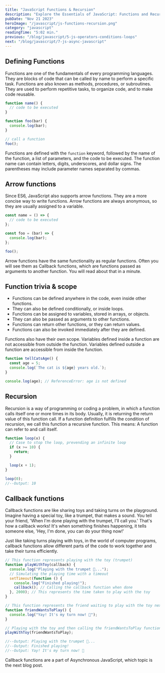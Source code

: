 ```yaml
---
title: "JavaScript Functions & Recursion"
description: "Explore the Essentials of JavaScript: Functions and Recursion. Dive into this comprehensive guide demystifying key concepts in JavaScript programming. Unlock the power of operators, master conditional statements, harness the potential of loops, understand the functionality of functions, and delve into the elegance of recursion. Elevate your coding prowess with this insightful blog post!"
pubDate: "Nov 21 2023"
heroImage: "/javascript/js-functions-recursion.png"
category: "javascript"
readingTime: "5:02 min."
previous: "/blog/javascript/5-js-operators-conditions-loops"
next: "/blog/javascript/7-js-async-javascript"
---
```


## Defining Functions

Functions are one of the fundamentals of every programming languages. They are blocks of code that can be called by name to perform a specific task. Functions are also known as methods, procedures, or subroutines. They are used to perform repetitive tasks, to organize code, and to make code reusable.

```javascript
function name() {
  // code to be executed
}

function foo(bar) {
  console.log(bar);
}

// call a function
foo();
```

Functions are defined with the `function` keyword, followed by the name of the function, a list of parameters, and the code to be executed. The function name can contain letters, digits, underscores, and dollar signs. The parentheses may include parameter names separated by commas.

## Arrow functions

Since ES6, JavaScript also supports arrow functions. They are a more concise way to write functions. Arrow functions are always anonymous, so they are usually assigned to a variable.

```javascript
const name = () => {
  // code to be executed
};

const foo = (bar) => {
  console.log(bar);
};

foo();
```

Arrow functions have the same functionality as regular functions. Often you will see them as Callback functions, which are functions passed as arguments to another function. You will read about that in a minute.

## Function trivia & scope

- Functions can be defined anywhere in the code, even inside other functions.
- They can also be defined conditionally, or inside loops.
- Functions can be assigned to variables, stored in arrays, or objects.
- They can also be passed as arguments to other functions.
- Functions can return other functions, or they can return values.
- Functions can also be invoked immediately after they are defined.

Functions also have their own scope. Variables defined inside a function are not accessible from outside the function. Variables defined outside a function are accessible from inside the function.

```javascript
function tellCatsAge() {
  const age = 5;
  console.log(`The cat is ${age} years old.`);
}

console.log(age); // ReferenceError: age is not defined
```

## Recursion

Recursion is a way of programming or coding a problem, in which a function calls itself one or more times in its body. Usually, it is returning the return value of this function call. If a function definition fulfills the condition of recursion, we call this function a recursive function.
This means: A function can refer to and call itself.

```javascript
function loop(x) {
  // Case to stop the loop, prevending an infinite loop
  if (x >= 10) {
    return;
  }

  loop(x + 1);
}

loop(0);
//--Output: 10
```

## Callback functions

Callback functions are like sharing toys and taking turns on the playground. Imagine having a special toy, like a trumpet, that makes a sound. You tell your friend, 'When I'm done playing with the trumpet, I'll call you.' That's how a callback works! It's when something finishes happening, it tells someone else, 'Hey, I'm done, you can do your thing now!'

Just like taking turns playing with toys, in the world of computer programs, callback functions allow different parts of the code to work together and take their turns efficiently.

```javascript
// This function represents playing with the toy (trumpet)
function playWithToy(callback) {
  console.log("Playing with the trumpet 🎺...");
  // Simulating the playing time with a timeout
  setTimeout(function () {
    console.log("Finished playing!");
    callback(); // Calling the callback function when done
  }, 2000); // This represents the time taken to play with the toy
}

// This function represents the friend waiting to play with the toy next
function friendWantsToPlay() {
  console.log("Yay! It's my turn now! 🎉");
}

// Playing with the toy and then calling the friendWantsToPlay function as a callback
playWithToy(friendWantsToPlay);

//--Output: Playing with the trumpet 🎺...
//--Output: Finished playing!
//--Output: Yay! It's my turn now! 🎉
```

Callback functions are a part of Asynchronous JavaScript, which topic is the next blog post.

